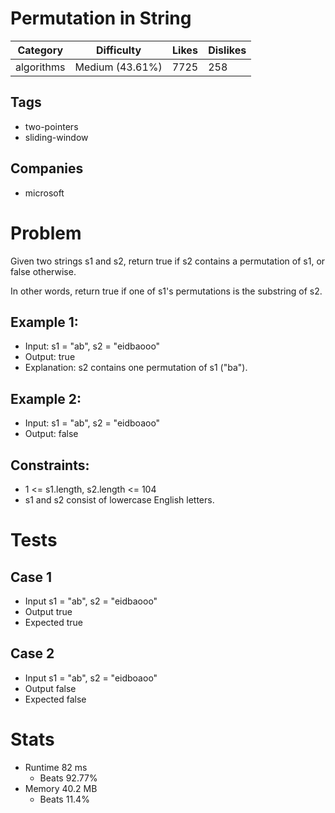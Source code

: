 # Permutation in String
| Category | Difficulty | Likes | Dislikes
| -------- | ---------- | ----- | --------
algorithms | Medium (43.61%) | 7725 | 258

## Tags
- two-pointers 
- sliding-window

## Companies
- microsoft

# Problem
Given two strings s1 and s2, return true if s2 contains a permutation of s1, or false otherwise.

In other words, return true if one of s1's permutations is the substring of s2.

## Example 1:
- Input: s1 = "ab", s2 = "eidbaooo"
- Output: true
- Explanation: s2 contains one permutation of s1 ("ba").
## Example 2:
- Input: s1 = "ab", s2 = "eidboaoo"
- Output: false

## Constraints:
- 1 <= s1.length, s2.length <= 104
- s1 and s2 consist of lowercase English letters.

# Tests
## Case 1
- Input s1 = "ab", s2 = "eidbaooo"
- Output true
- Expected true

## Case 2
- Input s1 = "ab", s2 = "eidboaoo"
- Output false
- Expected false

# Stats
- Runtime 82 ms
	- Beats 92.77%
- Memory 40.2 MB
	- Beats 11.4%